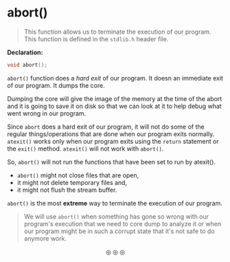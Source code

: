 # abort()
>This function allows us to terminate the execution of our program.
This function is defined in the `stdlib.h` header file.

**Declaration:**
```c
void abort();
```

`abort()` function does a _hard exit_ of our program. It doesn an immediate exit of our program. It dumps the core.

Dumping the core will give the image of the memory at the time of the abort and it is going to save it on disk so that we can look at it to help debug what went wrong in our program.

Since `abort` does a hard exit of our program, it will not do some of the regular things/operations that are done when our program exits normally. `atexit()` works only when our program exits using the `return` statement or the `exit()` method. `atexit()` will not work with `abort()`.

So, `abort()` will not run the functions that have been set to run by atexit().

* `abort()` might not close files that are open,
* it might not delete temporary files and,
* it might not flush the stream buffer.

`abort()` is the most **extreme** way to terminate the execution of our program.

>We will use `abort()` when something has gone so wrong with our program's execution that we need to core dump to analyze it or when our program might be in such a corrupt state that it's not safe to do anymore work.


<p align="center">
&#9678; &#9678; &#9678;
</p>
